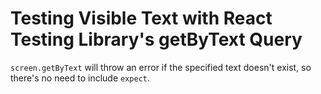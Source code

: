 # Testing Visible Text with React Testing Library's getByText Query

<TimeStamp start="1:35" end="1:45">

`screen.getByText` will throw an error if the specified text doesn't exist, so there's no need to include `expect`.

</TimeStamp>
